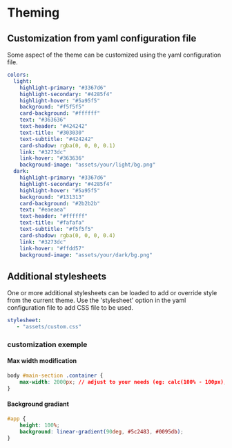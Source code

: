 # Theming

## Customization from yaml configuration file

Some aspect of the theme can be customized using the yaml configuration file.

```yml
colors:
  light:
    highlight-primary: "#3367d6"
    highlight-secondary: "#4285f4"
    highlight-hover: "#5a95f5"
    background: "#f5f5f5"
    card-background: "#ffffff"
    text: "#363636"
    text-header: "#424242"
    text-title: "#303030"
    text-subtitle: "#424242"
    card-shadow: rgba(0, 0, 0, 0.1)
    link: "#3273dc"
    link-hover: "#363636"
    background-image: "assets/your/light/bg.png"
  dark:
    highlight-primary: "#3367d6"
    highlight-secondary: "#4285f4"
    highlight-hover: "#5a95f5"
    background: "#131313"
    card-background: "#2b2b2b"
    text: "#eaeaea"
    text-header: "#ffffff"
    text-title: "#fafafa"
    text-subtitle: "#f5f5f5"
    card-shadow: rgba(0, 0, 0, 0.4)
    link: "#3273dc"
    link-hover: "#ffdd57"
    background-image: "assets/your/dark/bg.png"
```

## Additional stylesheets

One or more additional stylesheets can be loaded to add or override style from the current theme. Use the 'stylesheet' option in the yaml configuration file to add CSS file to be used.

```yml
stylesheet:
   - "assets/custom.css"
```

### customization exemple

#### Max width modification

```css
body #main-section .container {
    max-width: 2000px; // adjust to your needs (eg: calc(100% - 100px), none, ...)
}
```

#### Background gradiant

```css
#app {
    height: 100%;
    background: linear-gradient(90deg, #5c2483, #0095db);
}
```
